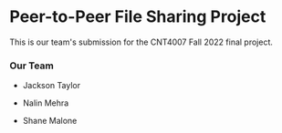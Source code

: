 # Peer-to-Peer File Sharing Project

This is our team's submission for the CNT4007 Fall 2022 final project.

### Our Team

- Jackson Taylor

- Nalin Mehra

- Shane Malone
